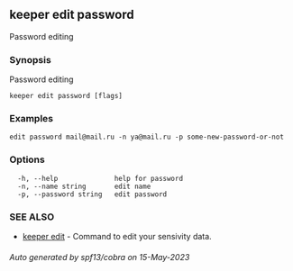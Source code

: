 ## keeper edit password

Password editing

### Synopsis

Password editing

```
keeper edit password [flags]
```

### Examples

```
edit password mail@mail.ru -n ya@mail.ru -p some-new-password-or-not
```

### Options

```
  -h, --help              help for password
  -n, --name string       edit name
  -p, --password string   edit password
```

### SEE ALSO

* [keeper edit](keeper_edit.md)	 - Command to edit your sensivity data.

###### Auto generated by spf13/cobra on 15-May-2023
